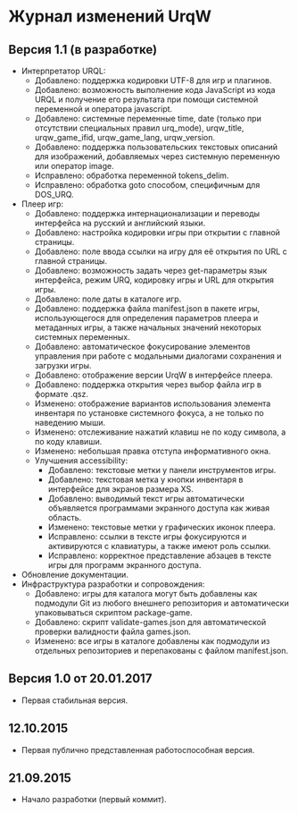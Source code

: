 # Журнал изменений UrqW

## Версия 1.1 (в разработке)

* Интерпретатор URQL:
	+ Добавлено: поддержка кодировки UTF-8 для игр и плагинов.
	+ Добавлено: возможность выполнение кода JavaScript из кода URQL и получение его результата при помощи системной переменной и оператора javascript.
	+ Добавлено: системные переменные time, date (только при отсутствии специальных правил urq_mode), urqw_title, urqw_game_ifid, urqw_game_lang, urqw_version.
	+ Добавлено: поддержка пользовательских текстовых описаний для изображений, добавляемых через системную переменную или оператор image.
	+ Исправлено: обработка переменной tokens_delim.
	+ Исправлено: обработка goto способом, специфичным для DOS_URQ.
* Плеер игр:
	+ Добавлено: поддержка интернационализации и переводы интерфейса на русский и английский языки.
	+ Добавлено: настройка кодировки игры при открытии с главной страницы.
	+ Добавлено: поле ввода ссылки на игру для её открытия по URL с главной страницы.
	+ Добавлено: возможность задать через get-параметры язык интерфейса, режим URQ, кодировку игры и URL для открытия игры.
	+ Добавлено: поле даты в каталоге игр.
	+ Добавлено: поддержка файла manifest.json в пакете игры, использующегося для определения параметров плеера и метаданных игры, а также начальных значений некоторых системных переменных.
	+ Добавлено: автоматическое фокусирование элементов управления при работе с модальными диалогами сохранения и загрузки игры.
	+ Добавлено: отображение версии UrqW в интерфейсе плеера.
	+ Добавлено: поддержка открытия через выбор файла игр в формате .qsz.
	+ Изменено: отображение вариантов использования элемента инвентаря по установке системного фокуса, а не только по наведению мыши.
	+ Изменено: отслеживание нажатий клавиш не по коду символа, а по коду клавиши.
	+ Изменено: небольшая правка отступа информативного окна.
	+ Улучшения accessibility:
		- Добавлено: текстовые метки у панели инструментов игры.
		- Добавлено: текстовая метка у кнопки инвентаря в интерфейсе для экранов размера XS.
		- Добавлено: выводимый текст игры автоматически объявляется программами экранного доступа как живая область.
		- Изменено: текстовые метки у графических иконок плеера.
		- Исправлено: ссылки в тексте игры фокусируются и активируются с клавиатуры, а также имеют роль ссылки.
		- Исправлено: корректное представление абзацев в тексте игры для программ экранного доступа.
* Обновление документации.
* Инфраструктура разработки и сопровождения:
	+ Добавлено: игры для каталога могут быть добавлены как подмодули Git из любого внешнего репозитория и автоматически упаковываться скриптом package-game.
	+ Добавлено: скрипт validate-games.json для автоматической проверки валидности файла games.json.
	+ Изменено: все игры в каталоге добавлены как подмодули из отдельных репозиториев и перепакованы с файлом manifest.json.

## Версия 1.0 от 20.01.2017

* Первая стабильная версия.

## 12.10.2015

* Первая публично представленная работоспособная версия.

## 21.09.2015

* Начало разработки (первый коммит).
